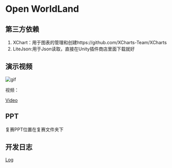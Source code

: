 # Open WorldLand

## 第三方依赖

1. XChart：用于图表的管理和创建https://github.com/XCharts-Team/XCharts
2. LiteJson:用于Json读取，直接在Unity插件商店里面下载就好

## 演示视频

![gif](https://github.com/YaoYao-Pig/open-homeland/blob/main/Readme/perform.gif)



视频：

[Video](./Readme/perform.mp4)

## PPT

复赛PPT位置在复赛文件夹下

## 开发日志

[Log](./Log.md)

